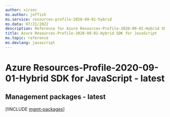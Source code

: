 ```yaml
---
author: xirzec
ms.author: jeffish
ms.service: resources-profile-2020-09-01-hybrid
ms.data: 07/21/2022
description: Reference for Azure Resources-Profile-2020-09-01-Hybrid SDK for JavaScript
title: Azure Resources-Profile-2020-09-01-Hybrid SDK for JavaScript
ms.topic: reference
ms.devlang: javascript
---
```

# Azure Resources-Profile-2020-09-01-Hybrid SDK for JavaScript - latest

## Management packages - latest
[!INCLUDE [mgmt-packages](resources-profile-2020-09-01-hybrid-mgmt-index.md)]
